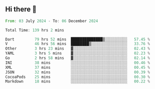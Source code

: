 ## Hi there 👋

<!--START_SECTION:waka-->

```rust
From: 03 July 2024 - To: 06 December 2024

Total Time: 139 hrs 2 mins

Dart         79 hrs 52 mins  ██████████████▒░░░░░░░░░░   57.45 %
V            46 hrs 56 mins  ████████▒░░░░░░░░░░░░░░░░   33.76 %
Other        3 hrs 23 mins   ▓░░░░░░░░░░░░░░░░░░░░░░░░   02.43 %
YAML         3 hrs 5 mins    ▓░░░░░░░░░░░░░░░░░░░░░░░░   02.23 %
Go           2 hrs 58 mins   ▓░░░░░░░░░░░░░░░░░░░░░░░░   02.14 %
INI          38 mins         ░░░░░░░░░░░░░░░░░░░░░░░░░   00.46 %
XML          37 mins         ░░░░░░░░░░░░░░░░░░░░░░░░░   00.45 %
JSON         32 mins         ░░░░░░░░░░░░░░░░░░░░░░░░░   00.39 %
CocoaPods    25 mins         ░░░░░░░░░░░░░░░░░░░░░░░░░   00.30 %
Markdown     18 mins         ░░░░░░░░░░░░░░░░░░░░░░░░░   00.22 %
```

<!--END_SECTION:waka-->

<!--
**mathiskakal/mathiskakal** is a ✨ _special_ ✨ repository because its `README.md` (this file) appears on your GitHub profile.

Here are some ideas to get you started:

- 🔭 I’m currently working on ...
- 🌱 I’m currently learning ...
- 👯 I’m looking to collaborate on ...
- 🤔 I’m looking for help with ...
- 💬 Ask me about ...
- 📫 How to reach me: ...
- 😄 Pronouns: ...
- ⚡ Fun fact: ...
-->
